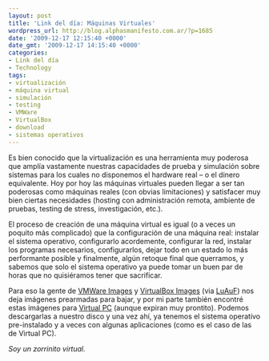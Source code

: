 ```yaml
---
layout: post
title: 'Link del día: Máquinas Virtuales'
wordpress_url: http://blog.alphasmanifesto.com.ar/?p=1685
date: '2009-12-17 12:15:40 +0000'
date_gmt: '2009-12-17 14:15:40 +0000'
categories:
- Link del día
- Technology
tags:
- virtualización
- máquina virtual
- simulación
- testing
- VMWare
- VirtualBox
- download
- sistemas operativos
---
```


Es bien conocido que la virtualización es una herramienta muy poderosa que amplía vastamente nuestras capacidades de prueba y simulación sobre sistemas para los cuales no disponemos el hardware real &ndash; o el dinero equivalente. Hoy por hoy las máquinas virtuales pueden llegar a ser tan poderosas como máquinas reales (con obvias limitaciones) y satisfacer muy bien ciertas necesidades (hosting con administración remota, ambiente de pruebas, testing de stress, investigación, etc.).

El proceso de creación de una máquina virtual es igual (o a veces un poquito más complicado) que la configuración de una máquina real: instalar el sistema operativo, configurarlo acordemente, configurar la red, instalar los programas necesarios, configurarlos, dejar todo en un estado lo más performante posible y finalmente, algún retoque final que querramos, y sabemos que solo el sistema operativo ya puede tomar un buen par de horas que no quisiéramos tener que sacrificar.

Para eso la gente de [VMWare Images](http://www.thoughtpolice.co.uk/vmware/) y [VirtualBox Images](http://virtualbox.wordpress.com/images/) (via [LuAuF](http://luauf.com/2009/10/16/imagenes-de-maquinas-virtuales-para-vmware-y-virtualbox/)) nos deja imágenes prearmadas para bajar, y por mi parte también encontré estas imágenes para [Virtual PC](http://www.microsoft.com/downloads/details.aspx?FamilyID=21eabb90-958f-4b64-b5f1-73d0a413c8ef) (aunque expiran muy prontito). Podemos descargarlas a nuestro disco y una vez ahí, ya tenemos el sistema operativo pre-instalado y a veces con algunas aplicaciones (como es el caso de las de Virtual PC).

_Soy un zorrinito virtual._
